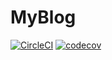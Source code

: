 # MyBlog

[![CircleCI](https://circleci.com/gh/nomkhonwaan/myblog.svg?style=svg)](https://circleci.com/gh/nomkhonwaan/myblog)
[![codecov](https://codecov.io/gh/nomkhonwaan/myblog/branch/master/graph/badge.svg)](https://codecov.io/gh/nomkhonwaan/myblog)
